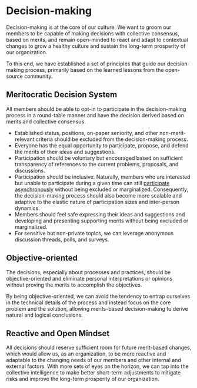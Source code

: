 # Decision-making

Decision-making is at the core of our culture. We want to groom our members to be capable of making decisions with collective consensus, based on merits, and remain open-minded to react and adapt to contextual changes to grow a healthy culture and sustain the long-term prosperity of our organization.

To this end, we have established a set of principles that guide our decision-making process, primarily based on the learned lessons from the open-source community.

## Meritocratic Decision System

All members should be able to opt-in to participate in the decision-making process in a round-table manner and have the decision derived based on merits and collective consensus.

* Established status, positions, on-paper seniority, and other non-merit-relevant criteria should be excluded from the decision-making process.
* Everyone has the equal opportunity to participate, propose, and defend the merits of their ideas and suggestions.
* Participation should be voluntary but encouraged based on sufficient transparency of references to the current problems, proposals, and discussions.
* Participation should be inclusive. Naturally, members who are interested but unable to participate during a given time can still [participate asynchronously](communications/README.md) without being excluded or marginalized. Consequently, the decision-making process should also become more scalable and adaptive to the elastic nature of participation sizes and inter-person dynamics.
* Members should feel safe expressing their ideas and suggestions and developing and presenting supporting merits without being excluded or marginalized.
* For sensitive but non-private topics, we can leverage anonymous discussion threads, polls, and surveys.

## Objective-oriented

The decisions, especially about processes and practices, should be objective-oriented and eliminate personal interpretations or opinions without proving the merits to accomplish the objectives.

By being objective-oriented, we can avoid the tendency to entrap ourselves in the technical details of the process and instead focus on the core problem and the solution, allowing merits-based decision-making to derive natural and logical conclusions.

## Reactive and Open Mindset

All decisions should reserve sufficient room for future merit-based changes, which would allow us, as an organization, to be more reactive and adaptable to the changing needs of our members and other internal and external factors. With more sets of eyes on the horizon, we can tap into the collective intelligence to make better short-term adjustments to mitigate risks and improve the long-term prosperity of our organization.
